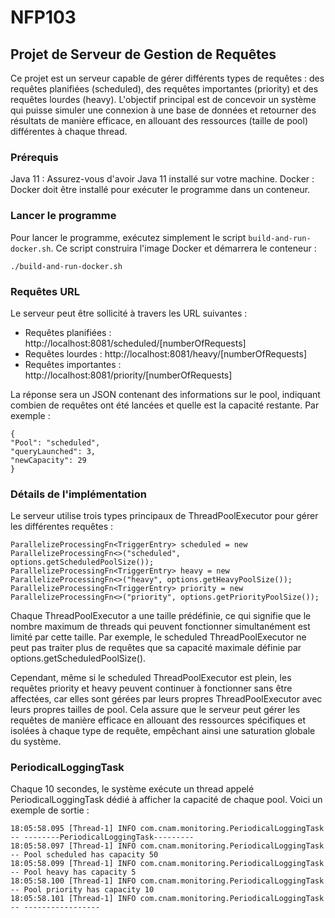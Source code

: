 # NFP103
## Projet de Serveur de Gestion de Requêtes
Ce projet est un serveur capable de gérer différents types de requêtes : des requêtes planifiées (scheduled), des requêtes importantes (priority) et des requêtes lourdes (heavy). L'objectif principal est de concevoir un système qui puisse simuler une connexion à une base de données et retourner des résultats de manière efficace, en allouant des ressources (taille de pool) différentes à chaque thread.

### Prérequis

Java 11 : Assurez-vous d'avoir Java 11 installé sur votre machine.
Docker : Docker doit être installé pour exécuter le programme dans un conteneur.

### Lancer le programme
Pour lancer le programme, exécutez simplement le script `build-and-run-docker.sh`. Ce script construira l'image Docker et démarrera le conteneur :
```
./build-and-run-docker.sh
```

### Requêtes URL
Le serveur peut être sollicité à travers les URL suivantes :

- Requêtes planifiées : http://localhost:8081/scheduled/[numberOfRequests]
- Requêtes lourdes : http://localhost:8081/heavy/[numberOfRequests]
- Requêtes importantes : http://localhost:8081/priority/[numberOfRequests]

La réponse sera un JSON contenant des informations sur le pool, indiquant combien de requêtes ont été lancées et quelle est la capacité restante. Par exemple :

```
{
"Pool": "scheduled",
"queryLaunched": 3,
"newCapacity": 29
}
```

### Détails de l'implémentation
Le serveur utilise trois types principaux de ThreadPoolExecutor pour gérer les différentes requêtes :
```
ParallelizeProcessingFn<TriggerEntry> scheduled = new ParallelizeProcessingFn<>("scheduled", options.getScheduledPoolSize());
ParallelizeProcessingFn<TriggerEntry> heavy = new ParallelizeProcessingFn<>("heavy", options.getHeavyPoolSize());
ParallelizeProcessingFn<TriggerEntry> priority = new ParallelizeProcessingFn<>("priority", options.getPriorityPoolSize());
```


Chaque ThreadPoolExecutor a une taille prédéfinie, ce qui signifie que le nombre maximum de threads qui peuvent fonctionner simultanément est limité par cette taille. Par exemple, le scheduled ThreadPoolExecutor ne peut pas traiter plus de requêtes que sa capacité maximale définie par options.getScheduledPoolSize().

Cependant, même si le scheduled ThreadPoolExecutor est plein, les requêtes priority et heavy peuvent continuer à fonctionner sans être affectées, car elles sont gérées par leurs propres ThreadPoolExecutor avec leurs propres tailles de pool. Cela assure que le serveur peut gérer les requêtes de manière efficace en allouant des ressources spécifiques et isolées à chaque type de requête, empêchant ainsi une saturation globale du système.

### PeriodicalLoggingTask
Chaque 10 secondes, le système exécute un thread appelé PeriodicalLoggingTask dédié à afficher la capacité de chaque pool. Voici un exemple de sortie :

````
18:05:58.095 [Thread-1] INFO com.cnam.monitoring.PeriodicalLoggingTask -- --------PeriodicalLoggingTask---------
18:05:58.097 [Thread-1] INFO com.cnam.monitoring.PeriodicalLoggingTask -- Pool scheduled has capacity 50
18:05:58.099 [Thread-1] INFO com.cnam.monitoring.PeriodicalLoggingTask -- Pool heavy has capacity 5
18:05:58.100 [Thread-1] INFO com.cnam.monitoring.PeriodicalLoggingTask -- Pool priority has capacity 10
18:05:58.101 [Thread-1] INFO com.cnam.monitoring.PeriodicalLoggingTask -- -----------------
````